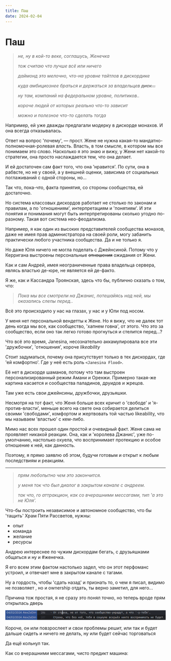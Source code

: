 ```yaml
---
title: Паш
date: 2024-02-04
---
```


# Паш


> *не, ну в кой-то веке, соглашусь, Женечка*
> 
> *тож считаю что лучше всё или ничего*
> 
> *даймонд это мелочно, что-на уровне тайтлов в дискордике*
> 
> *куда амбициознее браться и держаться за владельцев ~~диск...~~*
> 
> *ну там, компаний на федеральном уровне, политиков..*
> 
> *короче людей от которых реально что-то зависит*
> 
> *можно и полезное что-то сделать тогда*

Например, ей уже дважды предлагали модерку в дискорде монахов. И она всегда отказывалась.

Ответ на вопрос 'почему', — прост. Жене не нужна какая-то мандатно-полномочная-ролевая *власть*. Власть, в том смысле, в котором мы все понимаем это слово. Насколько я это знаю и вижу, у Жени нет какой-то стратегии, она просто наслаждается тем, что она делает.

И ей достаточен сам факт того, что она 'нравится'. По сути, она в рабвсте, но не у своей, а у внешней оценки, зависима от социальных поглаживаний с одной стороны, но...

Так что, пока-что, факта принятия, со стороны сообщества, ей достаточно.

Но система классовых дискордов работает не столько по законам и правилам, а по 'отношениям', интерпретациям и 'понятиям'. И эти понятия и понимания могут быть интерпретированы сколько угодно по-разному. Такая вот система нео-феодализма.

Например, я как один из высоких представителей сообщества монахов, даже не имея прав администратора на своей роли, могу забанить практически любого участника сообщества. Да и не только я.

Но даже Юля ничего не могла поделать с Джейнсиной. Потому что у Керригана выстроены персональные ~~отношения~~  ожидания от Жени.

Как и сам Андрей, имея неограниченные права владельца сервера, являсь властью де-юре, не является ей де-факто.

Я же, как и Кассандра Троянская, здесь что бы, публично сказать о том, что:
> *Пока мы все смотрели на Джанис, потешайясь над ней, мы оказались слепы перед..*

Всё это происходило у нас на глазах, у нас и у Юли под носом.

У меня нет персональной вендетты к Жене. Но я вижу, что не далек тот день когда мы все, как сообщество, 'хапнем говна', от этого. Что это за сообщество, если оно так легко готово прогнуться и стелится перед...?

Что всё это время, Janesina, несознательно аккамулировала все эти 'дружбочки', 'отношения', короче *likeability*

Стоит задуматься, почему она присутствует только в тех дискордах, где 'ей комфортно'. Где у неё есть роль `<Janesina Flood>`.

Её нет в дискорде шаманов, потому что там выстроен персонализированный режим Амани и Оренжи. Примерно такая-же картина касается и сообщества паладинов, друидов и жрецов.

Там уже есть свои джейнсины, дружбочки, друзьяшки.

Несмотря на тот факт, что Женя больше всех кричит о 'свободе' и 'я-против-власти', меньше всего на свете она собирается делиться своими 'свободами', комфортом и жертвовать той частью likeability, что мы называем 'властью' с кем-либо.

Мимо нас всех прошел один простой и очевидный факт. Женя сама не проявляет никакой реакции.
Она, как и 'королева Джанис', уже по-умолчанию, настолько охуела, что воспринимает протекцию и особое отношение к ней, как данность.

Поэтому, я прямо заявлю об этом, будучи готовым и открыт к любым последствиям и реакциям.

---

> *прям любопытно чем это закончится.*
> 
> *у меня ток что был диалог в закрытом канале с андреем.*
> 
> *так что, го аттракцион, как со вчерашними мессагами, тип 'а это не Юля'.*

Что-бы построить независимое и автономное сообщество, что бы 'тащить' Храм Пяти Рассветов, нужны:

 - опыт
 - команда
 - желание
 - ресурсы

Андрею интереснее по чужим дискордам бегать, с друзьяшками общаться и ну и #женечка.

Я его всем этим фактом настолько задел, что он этот перфоманс устроил, и отвечает мне в закрытом канале с тагами.

Ну а гордость, чтобы 'сдать назад' и признать то, о чем я писал, видимо не позволяет , но и ownership отдать, ты верно заметил, для него...

Причина тож простая, я не сразу это понял точно, но теперь вроде прям открылась дверь

<div align="center">

![img.png](/images/assets/nims-img.png)

</div>

Короче, он или повзрослеет и свои проблемы решит, или так и будет дальше сидеть и ничего не делать, ну или будет сейчас торговаться

Да ещё кольнул так.

Как со вчерашними мессагами, чисто предикт машина:


